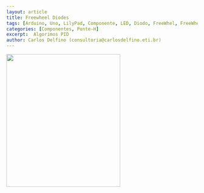 ```yaml
---
layout: article
title: Freewheel Diodes
tags: [Arduino, Uno, LilyPad, Componente, LED, Diodo, FreeWhel, FreeWhelling]
categories: [Componentes, Ponte-H]
excerpt:  Algorimos PID
author: Carlos Delfino (consultoria@carlosdelfino.eti.br)
---
```

<div class="imageBox" id="right">
<a rel="lightbox" title="Bordado com LilyPad" href="/images/componentes/LEDs/calculo.jpg">
<img src="/images/componentes/LEDs/calculo-thumb.jpg" width="300" height="350" />
</a>
</div>
